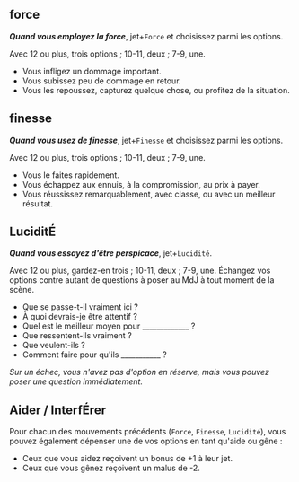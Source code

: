 ## force

**_Quand vous employez la force_**, jet+`Force` et choisissez parmi les options.

Avec 12 ou plus, trois options ; 10-11, deux ; 7-9, une.

* Vous infligez un dommage important.
* Vous subissez peu de dommage en retour.
* Vous les repoussez, capturez quelque chose, ou profitez de la situation.

## finesse

***Quand vous usez de finesse***, jet+`Finesse` et choisissez parmi les options.

Avec 12 ou plus, trois options ; 10-11, deux ; 7-9, une.

* Vous le faites rapidement.
* Vous échappez aux ennuis, à la compromission, au prix à payer.
* Vous réussissez remarquablement, avec classe, ou avec un meilleur résultat.

## LuciditÉ

***Quand vous essayez d'être perspicace***, jet+`Lucidité`.

Avec 12 ou plus, gardez-en trois ; 10-11, deux ; 7-9, une. Échangez vos options
contre autant de questions à poser au MdJ à tout moment de la scène.

* Que se passe-t-il vraiment ici ?
* À quoi devrais-je être attentif ?
* Quel est le meilleur moyen pour _____________ ?
* Que ressentent-ils vraiment ?
* Que veulent-ils ?
* Comment faire pour qu'ils ___________ ?

*Sur un échec, vous n'avez pas d'option en réserve, mais vous pouvez poser une
question immédiatement.*

## Aider / InterfÉrer

Pour chacun des mouvements précédents (`Force`, `Finesse`, `Lucidité`), vous
pouvez également dépenser une de vos options en tant qu'aide ou gêne :

* Ceux que vous aidez reçoivent un bonus de +1 à leur jet.
* Ceux que vous gênez reçoivent un malus de -2.
